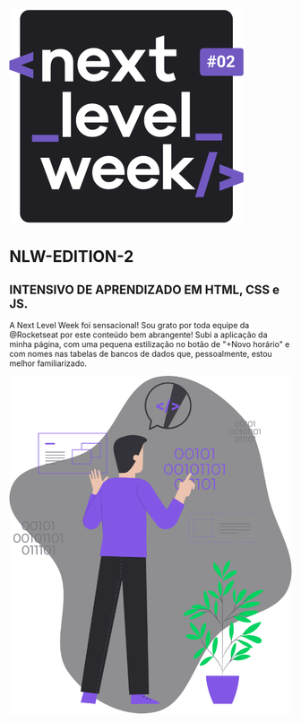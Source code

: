 <img width="auto" src="https://raw.githubusercontent.com/CLVR-VFRANCISCO/NLW-2020-08/13a29ed68f077992a59d748b8e2f387039897965/images/transferir.svg">

# NLW-EDITION-2

## INTENSIVO DE APRENDIZADO EM HTML, CSS e JS.

A Next Level Week foi sensacional! Sou grato por toda equipe da @Rocketseat por este conteúdo bem abrangente!
Subi a aplicação da minha página, com uma pequena estilização no botão de "+Novo horário" e com nomes nas tabelas de bancos de dados que, pessoalmente, estou melhor familiarizado.

<img width="auto" src="https://raw.githubusercontent.com/CLVR-VFRANCISCO/NLW-2020-08/13a29ed68f077992a59d748b8e2f387039897965/images/man-front-010101.svg">
